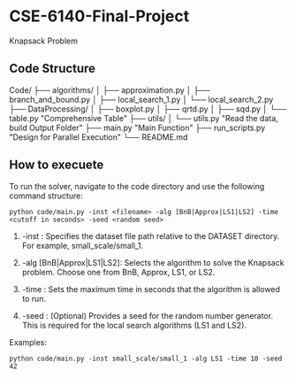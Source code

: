 # CSE-6140-Final-Project
Knapsack Problem
## Code Structure

Code/
├── algorithms/
│   ├── approximation.py
│   ├── branch_and_bound.py
│   ├── local_search_1.py
│   └── local_search_2.py
├── DataProcessing/
│   ├── boxplot.py 
│   ├── qrtd.py 
│   ├── sqd.py 
│   └── table.py "Comprehensive Table"
├── utils/
│   └── utils.py "Read the data, build Output Folder"
├── main.py "Main Function"
├── run_scripts.py "Design for Parallel Execution"
└── README.md

## How to execuete
To run the solver, navigate to the code directory and use the following command structure:

`python code/main.py -inst <filename> -alg [BnB|Approx|LS1|LS2] -time <cutoff in seconds> -seed <random seed>`

1. -inst <filename>: Specifies the dataset file path relative to the DATASET directory. For example, small_scale/small_1.

2. -alg [BnB|Approx|LS1|LS2]: Selects the algorithm to solve the Knapsack problem. Choose one from BnB, Approx, LS1, or LS2.

3. -time <cutoff in seconds>: Sets the maximum time in seconds that the algorithm is allowed to run.

4. -seed <random seed>: (Optional) Provides a seed for the random number generator. This is required for the local search algorithms (LS1 and LS2).

Examples:

`python code/main.py -inst small_scale/small_1 -alg LS1 -time 10 -seed 42`
